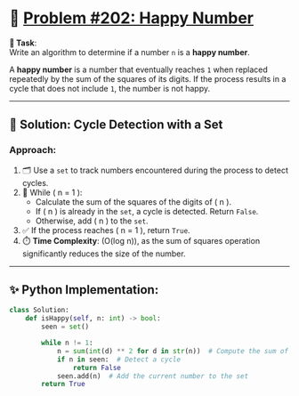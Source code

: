 # 📝 [Problem #202: Happy Number](https://leetcode.com/problems/happy-number/description/)

**🎯 Task**:  
Write an algorithm to determine if a number `n` is a **happy number**.  

A **happy number** is a number that eventually reaches `1` when replaced repeatedly by the sum of the squares of its digits. If the process results in a cycle that does not include `1`, the number is not happy.

---

## 🌟 Solution: Cycle Detection with a Set  

### Approach:  
1. 🗂️ Use a `set` to track numbers encountered during the process to detect cycles.  
2. 🔄 While \( n = 1 \):  
   - Calculate the sum of the squares of the digits of \( n \).  
   - If \( n \) is already in the `set`, a cycle is detected. Return `False`.  
   - Otherwise, add \( n \) to the `set`.  
3. ✅ If the process reaches \( n = 1 \), return `True`.  
4. ⏱️ **Time Complexity**: \(O(log n)\), as the sum of squares operation significantly reduces the size of the number.  

---

## ✨ Python Implementation:  

```python
class Solution:
    def isHappy(self, n: int) -> bool:
        seen = set()

        while n != 1:
            n = sum(int(d) ** 2 for d in str(n))  # Compute the sum of squares of digits
            if n in seen:  # Detect a cycle
                return False
            seen.add(n)  # Add the current number to the set
        return True
```